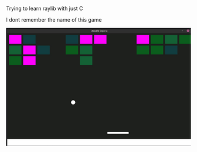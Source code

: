 Trying to learn raylib with just C 

I dont remember the name of this game


![BallGame](./Ball_game.jpeg)
